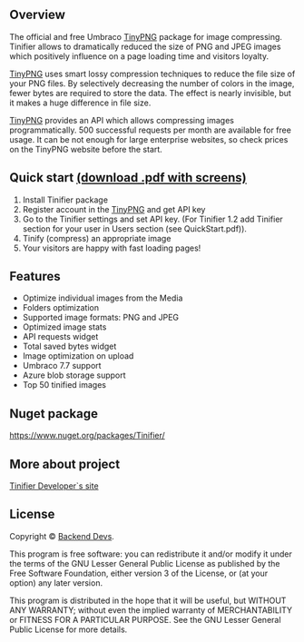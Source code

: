 ## Overview
The official and free Umbraco [TinyPNG][tp] package for image compressing. Tinifier allows to dramatically reduced the size of PNG and JPEG images which positively influence on a page loading time and visitors loyalty.

[TinyPNG][tp] uses smart lossy compression techniques to reduce the file size of your PNG files. By selectively decreasing the number of colors in the image, fewer bytes are required to store the data. The effect is nearly invisible, but it makes a huge difference in file size. 

[TinyPNG][tp] provides an API which allows compressing images programmatically. 500 successful requests per month are available for free usage. It can be not enough for large enterprise websites, so check prices on the TinyPNG website before the start.

## Quick start [(download .pdf with screens)][qs]
1. Install Tinifier package
2. Register account in the [TinyPNG][tp] and get API key
3. Go to the Tinifier settings and set API key. (For Tinifier 1.2 add Tinifier section for your user in Users section 
(see QuickStart.pdf)).
4. Tinify (compress) an appropriate image 
5. Your visitors are happy with fast loading pages!


## Features
- Optimize individual images from the Media
- Folders optimization
- Supported image formats: PNG and JPEG
- Optimized image stats 
- API requests widget
- Total saved bytes widget
- Image optimization on upload
- Umbraco 7.7 support
- Azure blob storage support
- Top 50 tinified images

## Nuget package
https://www.nuget.org/packages/Tinifier/

## More about project
[Tinifier Developer`s site][ps]

## License
Copyright © [Backend Devs][bd].

This program is free software: you can redistribute it and/or modify it under the terms of the GNU Lesser General Public License as published by the Free Software Foundation, either version 3 of the License, or (at your option) any later version.

This program is distributed in the hope that it will be useful, but WITHOUT ANY WARRANTY; without even the implied warranty of MERCHANTABILITY or FITNESS FOR A PARTICULAR PURPOSE. See the GNU Lesser General Public License for more details.

[bd]: http://backend-devs.com/
[tp]: https://tinypng.com
[qs]: https://our.umbraco.org/FileDownload?id=17804
[ps]: http://backend-devs.com/case-studies/umbraco-cms/tinifier/
